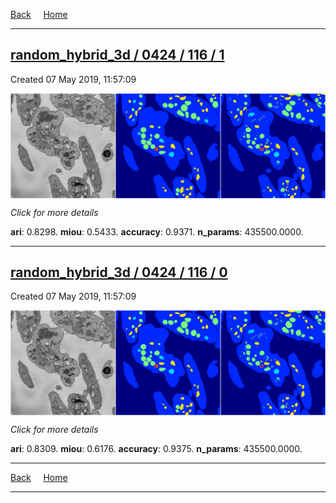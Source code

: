 
[Back](..)&nbsp;&nbsp;&nbsp;&nbsp;&nbsp;[Home](https://leapmanlab.github.io/snapshots)

---

<div class="summary"><a href="1"><h2>random_hybrid_3d / 0424 / 116 / 1</h2></a><p>Created 07 May 2019, 11:57:09
</p><a href="1"><img src="1/media/summary.png" align="center"></a><p>
<i>Click for more details</i>
</p></div>

**ari**: 0.8298. **miou**: 0.5433. **accuracy**: 0.9371. **n_params**: 435500.0000. 

---

<div class="summary"><a href="0"><h2>random_hybrid_3d / 0424 / 116 / 0</h2></a><p>Created 07 May 2019, 11:57:09
</p><a href="0"><img src="0/media/summary.png" align="center"></a><p>
<i>Click for more details</i>
</p></div>

**ari**: 0.8309. **miou**: 0.6176. **accuracy**: 0.9375. **n_params**: 435500.0000. 

---

[Back](..)&nbsp;&nbsp;&nbsp;&nbsp;&nbsp;[Home](https://leapmanlab.github.io/snapshots)

---